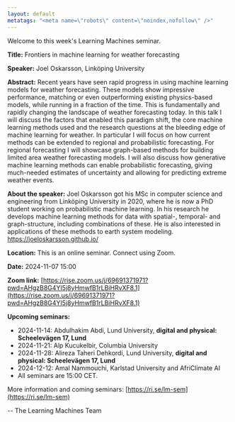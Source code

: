 ```yaml
---
layout: default
metatags: "<meta name=\"robots\" content=\"noindex,nofollow\" />"
---
```

Welcome to this week's Learning Machines seminar.

**Title:** Frontiers in machine learning for weather forecasting

**Speaker:** Joel Oskarsson, Linköping University

**Abstract:** Recent years have seen rapid progress in using machine learning models for weather forecasting. These models show impressive performance, matching or even outperforming existing physics-based models, while running in a fraction of the time. This is fundamentally and rapidly changing the landscape of weather forecasting today. In this talk I will discuss the factors that enabled this paradigm shift, the core machine learning methods used and the research questions at the bleeding edge of machine learning for weather. In particular I will focus on how current methods can be extended to regional and probabilistic forecasting. For regional forecasting I will showcase graph-based methods for building limited area weather forecasting models. I will also discuss how generative machine learning methods can enable probabilistic forecasting, giving much-needed estimates of uncertainty and allowing for predicting extreme weather events.

**About the speaker:** Joel Oskarsson got his MSc in computer science and engineering from Linköping University in 2020, where he is now a PhD student working on probabilistic machine learning. In his research he develops machine learning methods for data with spatial-, temporal- and graph-structure, including combinations of these. He is also interested in applications of these methods to earth system modeling. https://joeloskarsson.github.io/

**Location:** This is an online seminar. Connect using Zoom.

**Date:** 2024-11-07 15:00

**Zoom link:** [https://rise.zoom.us/j/69691371971?pwd=AHgzB8G4YI5j8yHmwfB1rLBiHRvXF8.1](https://rise.zoom.us/j/69691371971?pwd=AHgzB8G4YI5j8yHmwfB1rLBiHRvXF8.1)

**Upcoming seminars:**

* 2024-11-14: Abdulhakim Abdi, Lund University, **digital and physical: Scheelevägen 17, Lund**
* 2024-11-21: Alp Kucukelbir, Columbia University
* 2024-11-28: Alireza Taheri Dehkordi, Lund University, **digital and physical: Scheelevägen 17, Lund**
* 2024-12-12: Amal Nammouchi, Karlstad University and AfriClimate AI
* All seminars are 15:00 CET.

More information and coming seminars: [https://ri.se/lm-sem](https://ri.se/lm-sem)

-- The Learning Machines Team

